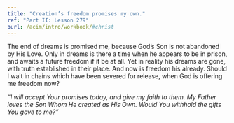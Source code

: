```yaml
---
title: "Creation’s freedom promises my own."
ref: "Part II: Lesson 279"
burl: /acim/intro/workbook/#christ
---
```


The end of dreams is promised me, because God’s Son is not abandoned by
His Love. Only in dreams is there a time when he appears to be in
prison, and awaits a future freedom if it be at all. Yet in reality his
dreams are gone, with truth established in their place. And now is
freedom his already. Should I wait in chains which have been severed for
release, when God is offering me freedom now?

*“I will accept Your promises today, and give my faith to them. My
Father loves the Son Whom He created as His Own. Would You withhold the
gifts You gave to me?”*

